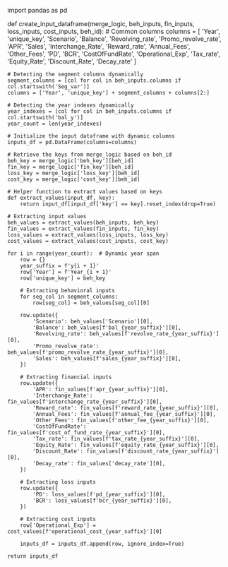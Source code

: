 import pandas as pd

def create_input_dataframe(merge_logic, beh_inputs, fin_inputs, loss_inputs, cost_inputs, beh_id):
    # Common columns
    columns = [
        'Year', 'unique_key', 'Scenario', 'Balance', 'Revolving_rate',
        'Promo_revolve_rate', 'APR', 'Sales', 'Interchange_Rate', 'Reward_rate',
        'Annual_Fees', 'Other_Fees', 'PD', 'BCR', 'CostOfFundRate',
        'Operational_Exp', 'Tax_rate', 'Equity_Rate', 'Discount_Rate', 'Decay_rate'
    ]
    
    # Detecting the segment columns dynamically
    segment_columns = [col for col in beh_inputs.columns if col.startswith('Seg_var')]
    columns = ['Year', 'unique_key'] + segment_columns + columns[2:]
    
    # Detecting the year indexes dynamically
    year_indexes = [col for col in beh_inputs.columns if col.startswith('bal_y')]
    year_count = len(year_indexes)
    
    # Initialize the input dataframe with dynamic columns
    inputs_df = pd.DataFrame(columns=columns)
    
    # Retrieve the keys from merge_logic based on beh_id
    beh_key = merge_logic['beh_key'][beh_id]
    fin_key = merge_logic['fin_key'][beh_id]
    loss_key = merge_logic['loss_key'][beh_id]
    cost_key = merge_logic['cost_key'][beh_id]
    
    # Helper function to extract values based on keys
    def extract_values(input_df, key):
        return input_df[input_df['key'] == key].reset_index(drop=True)
    
    # Extracting input values
    beh_values = extract_values(beh_inputs, beh_key)
    fin_values = extract_values(fin_inputs, fin_key)
    loss_values = extract_values(loss_inputs, loss_key)
    cost_values = extract_values(cost_inputs, cost_key)
    
    for i in range(year_count):  # Dynamic year span
        row = {}
        year_suffix = f'y{i + 1}'
        row['Year'] = f'Year_{i + 1}'
        row['unique_key'] = beh_key
        
        # Extracting behavioral inputs
        for seg_col in segment_columns:
            row[seg_col] = beh_values[seg_col][0]
        
        row.update({
            'Scenario': beh_values['Scenario'][0],
            'Balance': beh_values[f'bal_{year_suffix}'][0],
            'Revolving_rate': beh_values[f'revolve_rate_{year_suffix}'][0],
            'Promo_revolve_rate': beh_values[f'promo_revolve_rate_{year_suffix}'][0],
            'Sales': beh_values[f'sales_{year_suffix}'][0],
        })
        
        # Extracting financial inputs
        row.update({
            'APR': fin_values[f'apr_{year_suffix}'][0],
            'Interchange_Rate': fin_values[f'interchange_rate_{year_suffix}'][0],
            'Reward_rate': fin_values[f'reward_rate_{year_suffix}'][0],
            'Annual_Fees': fin_values[f'annual_fee_{year_suffix}'][0],
            'Other_Fees': fin_values[f'other_fee_{year_suffix}'][0],
            'CostOfFundRate': fin_values[f'cost_of_fund_rate_{year_suffix}'][0],
            'Tax_rate': fin_values[f'tax_rate_{year_suffix}'][0],
            'Equity_Rate': fin_values[f'equity_rate_{year_suffix}'][0],
            'Discount_Rate': fin_values[f'discount_rate_{year_suffix}'][0],
            'Decay_rate': fin_values['decay_rate'][0],
        })
        
        # Extracting loss inputs
        row.update({
            'PD': loss_values[f'pd_{year_suffix}'][0],
            'BCR': loss_values[f'bcr_{year_suffix}'][0],
        })
        
        # Extracting cost inputs
        row['Operational_Exp'] = cost_values[f'operational_cost_{year_suffix}'][0]
        
        inputs_df = inputs_df.append(row, ignore_index=True)
    
    return inputs_df
